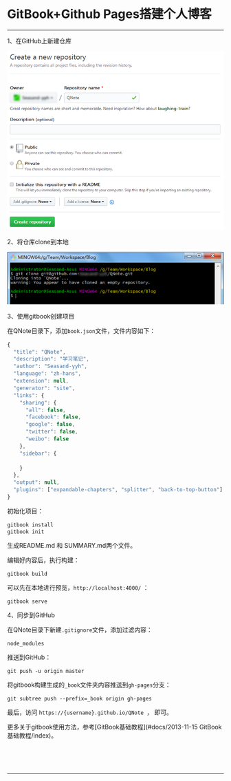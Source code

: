 # GitBook+Github Pages搭建个人博客

---

1、在GitHub上新建仓库

![img](images/1550370495835.png)

2、将仓库clone到本地

![img](images/1550370766724.png)

3、使用gitbook创建项目

在QNote目录下，添加`book.json`文件，文件内容如下：

~~~javascript
{
  "title": "QNote",
  "description": "学习笔记",
  "author": "Seasand-yyh",
  "language": "zh-hans",
  "extension": null,
  "generator": "site",
  "links": {
	"sharing": {
	  "all": false,
	  "facebook": false,
	  "google": false,
	  "twitter": false,
	  "weibo": false
	},
	"sidebar": {
	  
	}
  },
  "output": null,
  "plugins": ["expandable-chapters", "splitter", "back-to-top-button"]
}
~~~

初始化项目：

~~~plaintext
gitbook install
gitbook init
~~~

生成README.md 和 SUMMARY.md两个文件。

编辑好内容后，执行构建：

~~~plaintext
gitbook build
~~~

可以先在本地进行预览，`http://localhost:4000/` ：

~~~plaintext
gitbook serve
~~~

4、同步到GitHub

在QNote目录下新建`.gitignore`文件，添加过滤内容：

~~~plaintext
node_modules
~~~

推送到GitHub：

~~~plaintext
git push -u origin master
~~~

将gitbook构建生成的`_book`文件夹内容推送到`gh-pages`分支：

~~~plaintext
git subtree push --prefix=_book origin gh-pages
~~~

最后，访问 `https://{username}.github.io/QNote `， 即可。

更多关于gitbook使用方法，参考[GitBook基础教程](#docs/2013-11-15 GitBook基础教程/index)。



<br/><br/><br/>

---

